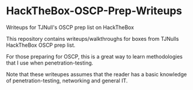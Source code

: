 # HackTheBox-OSCP-Prep-Writeups

Writeups for TJNull's OSCP prep list on HackTheBox

This repository contains writeups/walkthroughs for boxes from TJNulls HackTheBox OSCP prep list.

For those preparing for OSCP, this is a great way to learn methodologies that I use when penetration-testing.

Note that these writeupes assumes that the reader has a basic knowledge of penetration-testing, networking and general IT.
